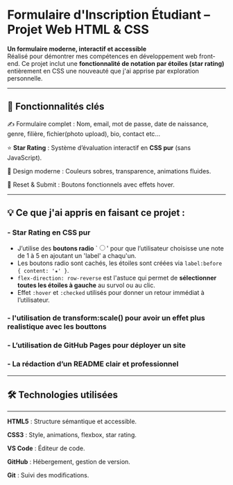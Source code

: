 # Formulaire d'Inscription Étudiant – Projet Web HTML & CSS

 **Un formulaire moderne, interactif et accessible**  
Réalisé pour démontrer mes compétences en développement web front-end. Ce projet inclut une **fonctionnalité de notation par étoiles (star rating)** entièrement en CSS 
une nouveauté que j'ai apprise par exploration personnelle.

---


## 🔧 Fonctionnalités clés
✍️ Formulaire complet : Nom, email, mot de passe, date de naissance, genre, filière, fichier(photo upload), bio, contact etc...

⭐ **Star Rating** : Système d’évaluation interactif en **CSS pur** (sans JavaScript).

🎨 Design moderne : Couleurs sobres, transparence, animations fluides.

🔁 Reset & Submit : Boutons fonctionnels avec effets hover.

---

## 💡 Ce que j'ai appris en faisant ce projet :

### - Star Rating en CSS pur
- J’utilise des **boutons radio** `<input type="radio">' pour que l’utilisateur choisisse une note de 1 à 5 en ajoutant un 'label' a chaqu'un.
- Les boutons radio sont cachés, les étoiles sont créées via `label:before { content: '★' }`.
- `flex-direction: row-reverse` est l'astuce qui permet de **sélectionner toutes les étoiles à gauche** au survol ou au clic.
- Effet `:hover` et `:checked` utilisés pour donner un retour immédiat à l’utilisateur.

### - l'utilisation de transform:scale() pour avoir un effet plus realistique avec les bouttons 

### - L’utilisation de **GitHub Pages** pour déployer un site
### - La rédaction d’un **README clair et professionnel**
---

## 🛠️ Technologies utilisées

------------
**HTML5** : Structure sémantique et accessible.

**CSS3** : Style, animations, flexbox, star rating.

**VS Code** : Éditeur de code.

**GitHub** : Hébergement, gestion de version.

**Git** : Suivi des modifications.

